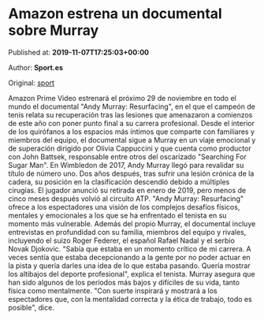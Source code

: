 
# Amazon estrena un documental sobre Murray

Published at: **2019-11-07T17:25:03+00:00**

Author: **Sport.es**

Original: [sport](https://www.sport.es/es/noticias/tenis/amazon-estrena-documental-sobre-murray-7718486)

Amazon Prime Video estrenará el próximo 29 de noviembre en todo el mundo el documental "Andy Murray: Resurfacing", en el que el campeón de tenis relata su recuperación tras las lesiones que amenazaron a comienzos de este año con poner punto final a su carrera profesional.
Desde el interior de los quirófanos a los espacios más íntimos que comparte con familiares y miembros del equipo, el documental sigue a Murray en un viaje emocional y de superación dirigido por Olivia Cappuccini y que cuenta como productor con John Battsek, responsable entre otros del oscarizado "Searching For Sugar Man".
En Wimbledon de 2017, Andy Murray llegó para revalidar su título de número uno. Dos años después, tras sufrir una lesión crónica de la cadera, su posición en la clasificación descendió debido a múltiples cirugías.
El jugador anunció su retirada en enero de 2019, pero menos de cinco meses después volvió al circuito ATP. "Andy Murray: Resurfacing" ofrece a los espectadores una visión de los complejos desafíos físicos, mentales y emocionales a los que se ha enfrentado el tenista en su momento más vulnerable.
Además del propio Murray, el documental incluye entrevistas en profundidad con su familia, miembros del equipo y rivales, incluyendo el suizo Roger Federer, el español Rafael Nadal y el serbio Novak Djokovic.
"Sabía que estaba en un momento crítico de mi carrera. A veces sentía que estaba decepcionando a la gente por no poder actuar en la pista y quería darles una idea de lo que estaba pasando. Quería mostrar los altibajos del deporte profesional", explica el tenista.
Murray asegura que han sido algunos de los períodos más bajos y difíciles de su vida, tanto física como mentalmente. "Con suerte inspirará y mostrará a los espectadores que, con la mentalidad correcta y la ética de trabajo, todo es posible", dice.
